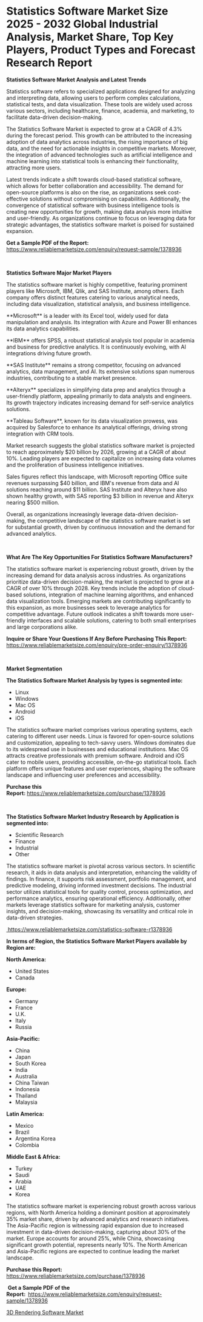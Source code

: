<p><h1>Statistics Software Market Size 2025 - 2032 Global Industrial Analysis, Market Share, Top Key Players, Product Types and Forecast Research Report</h1></p><p><strong>Statistics Software Market Analysis and Latest Trends</strong></p>
<p><p>Statistics software refers to specialized applications designed for analyzing and interpreting data, allowing users to perform complex calculations, statistical tests, and data visualization. These tools are widely used across various sectors, including healthcare, finance, academia, and marketing, to facilitate data-driven decision-making.</p><p>The Statistics Software Market is expected to grow at a CAGR of 4.3% during the forecast period. This growth can be attributed to the increasing adoption of data analytics across industries, the rising importance of big data, and the need for actionable insights in competitive markets. Moreover, the integration of advanced technologies such as artificial intelligence and machine learning into statistical tools is enhancing their functionality, attracting more users.</p><p>Latest trends indicate a shift towards cloud-based statistical software, which allows for better collaboration and accessibility. The demand for open-source platforms is also on the rise, as organizations seek cost-effective solutions without compromising on capabilities. Additionally, the convergence of statistical software with business intelligence tools is creating new opportunities for growth, making data analysis more intuitive and user-friendly. As organizations continue to focus on leveraging data for strategic advantages, the statistics software market is poised for sustained expansion.</p></p>
<p><strong>Get a Sample PDF of the Report:&nbsp;</strong> <a href="https://www.reliablemarketsize.com/enquiry/request-sample/1378936?utm_campaign=3120&utm_medium=2&utm_source=Github&utm_content=ia&utm_term=09032025&utm_id=statistics-software">https://www.reliablemarketsize.com/enquiry/request-sample/1378936</a></p>
<p>&nbsp;</p>
<p><strong>Statistics Software Major Market Players</strong></p>
<p><p>The statistics software market is highly competitive, featuring prominent players like Microsoft, IBM, Qlik, and SAS Institute, among others. Each company offers distinct features catering to various analytical needs, including data visualization, statistical analysis, and business intelligence.</p><p>**Microsoft** is a leader with its Excel tool, widely used for data manipulation and analysis. Its integration with Azure and Power BI enhances its data analytics capabilities. </p><p>**IBM** offers SPSS, a robust statistical analysis tool popular in academia and business for predictive analytics. It is continuously evolving, with AI integrations driving future growth. </p><p>**SAS Institute** remains a strong competitor, focusing on advanced analytics, data management, and AI. Its extensive solutions span numerous industries, contributing to a stable market presence.</p><p>**Alteryx** specializes in simplifying data prep and analytics through a user-friendly platform, appealing primarily to data analysts and engineers. Its growth trajectory indicates increasing demand for self-service analytics solutions.</p><p>**Tableau Software**, known for its data visualization prowess, was acquired by Salesforce to enhance its analytical offerings, driving strong integration with CRM tools. </p><p>Market research suggests the global statistics software market is projected to reach approximately $20 billion by 2026, growing at a CAGR of about 10%. Leading players are expected to capitalize on increasing data volumes and the proliferation of business intelligence initiatives.</p><p>Sales figures reflect this landscape, with Microsoft reporting Office suite revenues surpassing $40 billion, and IBM's revenue from data and AI solutions reaching around $11 billion. SAS Institute and Alteryx have also shown healthy growth, with SAS reporting $3 billion in revenue and Alteryx nearing $500 million.</p><p>Overall, as organizations increasingly leverage data-driven decision-making, the competitive landscape of the statistics software market is set for substantial growth, driven by continuous innovation and the demand for advanced analytics.</p></p>
<p>&nbsp;</p>
<p><strong>What Are The Key Opportunities For Statistics Software Manufacturers?</strong></p>
<p><p>The statistics software market is experiencing robust growth, driven by the increasing demand for data analysis across industries. As organizations prioritize data-driven decision-making, the market is projected to grow at a CAGR of over 10% through 2028. Key trends include the adoption of cloud-based solutions, integration of machine learning algorithms, and enhanced data visualization tools. Emerging markets are contributing significantly to this expansion, as more businesses seek to leverage analytics for competitive advantage. Future outlook indicates a shift towards more user-friendly interfaces and scalable solutions, catering to both small enterprises and large corporations alike.</p></p>
<p><strong>Inquire or Share Your Questions If Any Before Purchasing This Report:</strong> <a href="https://www.reliablemarketsize.com/enquiry/pre-order-enquiry/1378936?utm_campaign=3120&utm_medium=2&utm_source=Github&utm_content=ia&utm_term=09032025&utm_id=statistics-software">https://www.reliablemarketsize.com/enquiry/pre-order-enquiry/1378936</a></p>
<p>&nbsp;</p>
<p><strong>Market Segmentation</strong></p>
<p><strong>The Statistics Software Market Analysis by types is segmented into:</strong></p>
<p><ul><li>Linux</li><li>Windows</li><li>Mac OS</li><li>Android</li><li>iOS</li></ul></p>
<p><p>The statistics software market comprises various operating systems, each catering to different user needs. Linux is favored for open-source solutions and customization, appealing to tech-savvy users. Windows dominates due to its widespread use in businesses and educational institutions. Mac OS attracts creative professionals with premium software. Android and iOS cater to mobile users, providing accessible, on-the-go statistical tools. Each platform offers unique features and user experiences, shaping the software landscape and influencing user preferences and accessibility.</p></p>
<p><strong>Purchase this Report:&nbsp;</strong><a href="https://www.reliablemarketsize.com/purchase/1378936?utm_campaign=3120&utm_medium=2&utm_source=Github&utm_content=ia&utm_term=09032025&utm_id=statistics-software">https://www.reliablemarketsize.com/purchase/1378936</a></p>
<p>&nbsp;</p>
<p><strong>The Statistics Software Market Industry Research by Application is segmented into:</strong></p>
<p><ul><li>Scientific Research</li><li>Finance</li><li>Industrial</li><li>Other</li></ul></p>
<p><p>The statistics software market is pivotal across various sectors. In scientific research, it aids in data analysis and interpretation, enhancing the validity of findings. In finance, it supports risk assessment, portfolio management, and predictive modeling, driving informed investment decisions. The industrial sector utilizes statistical tools for quality control, process optimization, and performance analytics, ensuring operational efficiency. Additionally, other markets leverage statistics software for marketing analysis, customer insights, and decision-making, showcasing its versatility and critical role in data-driven strategies.</p></p>
<p><a href="https://www.reliablemarketsize.com/statistics-software-r1378936?utm_campaign=3120&utm_medium=2&utm_source=Github&utm_content=ia&utm_term=09032025&utm_id=statistics-software">&nbsp;https://www.reliablemarketsize.com/statistics-software-r1378936</a></p>
<p><strong>In terms of Region, the Statistics Software Market Players available by Region are:</strong></p>
<p>
    <p> <strong> North America: </strong>
        <ul>
            <li>United States</li>
            <li>Canada</li>
        </ul>
        </p> 
    <p> <strong> Europe: </strong>
        <ul>
            <li>Germany</li>
            <li>France</li>
            <li>U.K.</li>
            <li>Italy</li>
            <li>Russia</li>
        </ul>
        </p> 
    <p> <strong> Asia-Pacific: </strong>
        <ul>
            <li>China</li>
            <li>Japan</li>
            <li>South Korea</li>
            <li>India</li>
            <li>Australia</li>
            <li>China Taiwan</li>
            <li>Indonesia</li>
            <li>Thailand</li>
            <li>Malaysia</li>
        </ul>
        </p> 
    <p> <strong> Latin America: </strong>
        <ul>
            <li>Mexico</li>
            <li>Brazil</li>
            <li>Argentina Korea</li>
            <li>Colombia</li>
        </ul>
        </p> 
    <p> <strong> Middle East & Africa: </strong>
        <ul>
            <li>Turkey</li>
            <li>Saudi</li>
            <li>Arabia</li>
            <li>UAE</li>
            <li>Korea</li>
        </ul>
    </p>
    </p>
<p><p>The statistics software market is experiencing robust growth across various regions, with North America holding a dominant position at approximately 35% market share, driven by advanced analytics and research initiatives. The Asia-Pacific region is witnessing rapid expansion due to increased investment in data-driven decision-making, capturing about 30% of the market. Europe accounts for around 25%, while China, showcasing significant growth potential, represents nearly 10%. The North American and Asia-Pacific regions are expected to continue leading the market landscape.</p></p>
<p><strong>Purchase this Report: </strong><a href="https://www.reliablemarketsize.com/purchase/1378936?utm_campaign=3120&utm_medium=2&utm_source=Github&utm_content=ia&utm_term=09032025&utm_id=statistics-software">https://www.reliablemarketsize.com/purchase/1378936</a></p>
<p>&nbsp;<strong>Get a Sample PDF of the Report:&nbsp;&nbsp;</strong><a href="https://www.reliablemarketsize.com/enquiry/request-sample/1378936?utm_campaign=3120&utm_medium=2&utm_source=Github&utm_content=ia&utm_term=09032025&utm_id=statistics-software">https://www.reliablemarketsize.com/enquiry/request-sample/1378936</a></p>
<p><strong></strong></p>
<p><p><a href="https://github.com/saoneubeh8/Market-Research-Report-List-1/blob/main/3d-rendering-software-market.md?utm_campaign=3120&utm_medium=2&utm_source=Github&utm_content=ia&utm_term=09032025&utm_id=statistics-software">3D Rendering Software Market</a></p></p>
